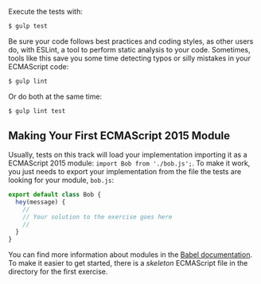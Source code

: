 Execute the tests with:

```bash
$ gulp test
```

Be sure your code follows best practices and coding styles, as other users do, with
ESLint, a tool to perform static analysis to your code. Sometimes, tools like this
save you some time detecting typos or silly mistakes in your ECMAScript code:

```bash
$ gulp lint
```

Or do both at the same time:

```bash
$ gulp lint test
```

## Making Your First ECMAScript 2015 Module

Usually, tests on this track will load your implementation importing it as a
ECMAScript 2015 module: `import Bob from './bob.js';`. To make it work, you just
needs to export your implementation from the file the tests are looking for
your module, `bob.js`:

```javascript
export default class Bob {
  hey(message) {
	//
	// Your solution to the exercise goes here
	//
  }
}
```

You can find more information about modules in the
[Babel documentation](https://babeljs.io/docs/learn-es2015/#modules).
To make it easier to get started, there is a *skeleton* ECMAScript file in the
directory for the first exercise.
